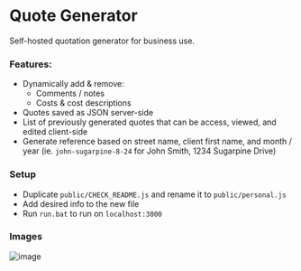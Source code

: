 # Quote Generator

Self-hosted quotation generator for business use.
### Features:
- Dynamically add & remove:
  - Comments / notes
  - Costs & cost descriptions
- Quotes saved as JSON server-side
- List of previously generated quotes that can be access, viewed, and edited client-side
- Generate reference based on street name, client first name, and month / year (ie. `john-sugarpine-8-24` for John Smith, 1234 Sugarpine Drive)

### Setup
- Duplicate `public/CHECK_README.js` and rename it to `public/personal.js`
- Add desired info to the new file
- Run `run.bat` to run on `localhost:3000`

### Images
![image](https://github.com/xameryn/Quote-Generator/assets/11352382/a9be24d8-b439-44ed-aa44-2e5145bb4053)
